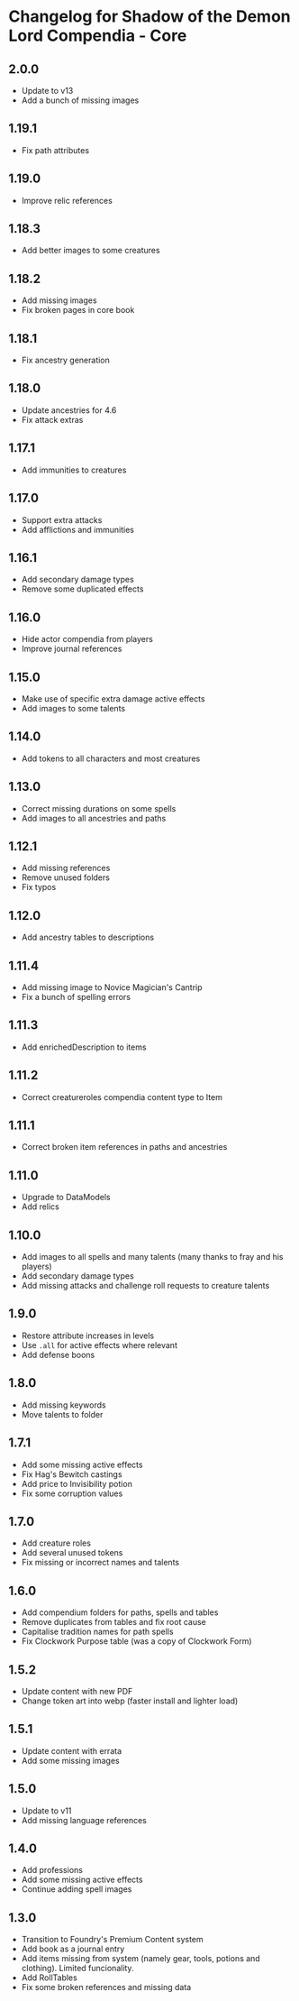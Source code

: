 # Changelog for Shadow of the Demon Lord Compendia - Core

## 2.0.0

- Update to v13
- Add a bunch of missing images

## 1.19.1

- Fix path attributes

## 1.19.0

- Improve relic references

## 1.18.3

- Add better images to some creatures

## 1.18.2

- Add missing images
- Fix broken pages in core book

## 1.18.1

- Fix ancestry generation

## 1.18.0

- Update ancestries for 4.6
- Fix attack extras

## 1.17.1

- Add immunities to creatures

## 1.17.0

- Support extra attacks
- Add afflictions and immunities

## 1.16.1

- Add secondary damage types
- Remove some duplicated effects

## 1.16.0

- Hide actor compendia from players
- Improve journal references

## 1.15.0

- Make use of specific extra damage active effects
- Add images to some talents

## 1.14.0

- Add tokens to all characters and most creatures

## 1.13.0

- Correct missing durations on some spells
- Add images to all ancestries and paths

## 1.12.1

- Add missing references
- Remove unused folders
- Fix typos

## 1.12.0

- Add ancestry tables to descriptions

## 1.11.4

- Add missing image to Novice Magician's Cantrip
- Fix a bunch of spelling errors

## 1.11.3

- Add enrichedDescription to items

## 1.11.2

- Correct creatureroles compendia content type to Item

## 1.11.1

- Correct broken item references in paths and ancestries

## 1.11.0

- Upgrade to DataModels
- Add relics

## 1.10.0

- Add images to all spells and many talents (many thanks to fray and his players)
- Add secondary damage types
- Add missing attacks and challenge roll requests to creature talents

## 1.9.0

- Restore attribute increases in levels
- Use `.all` for active effects where relevant
- Add defense boons

## 1.8.0

- Add missing keywords
- Move talents to folder

## 1.7.1

- Add some missing active effects
- Fix Hag's Bewitch castings
- Add price to Invisibility potion
- Fix some corruption values

## 1.7.0

- Add creature roles
- Add several unused tokens
- Fix missing or incorrect names and talents

## 1.6.0

- Add compendium folders for paths, spells and tables
- Remove duplicates from tables and fix root cause
- Capitalise tradition names for path spells
- Fix Clockwork Purpose table (was a copy of Clockwork Form)

## 1.5.2

- Update content with new PDF
- Change token art into webp (faster install and lighter load)

## 1.5.1

- Update content with errata
- Add some missing images

## 1.5.0

- Update to v11
- Add missing language references

## 1.4.0

- Add professions
- Add some missing active effects
- Continue adding spell images

## 1.3.0

- Transition to Foundry's Premium Content system
- Add book as a journal entry
- Add items missing from system (namely gear, tools, potions and clothing). Limited funcionality.
- Add RollTables
- Fix some broken references and missing data
